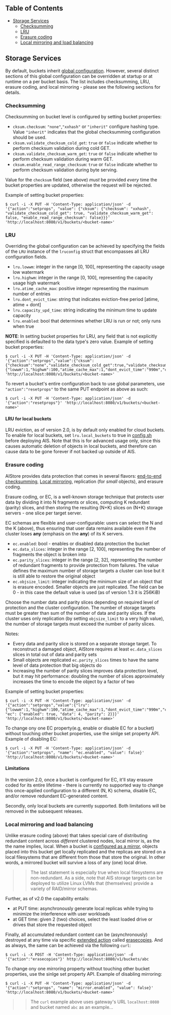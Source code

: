 ## Table of Contents
- [Storage Services](#storage-services)
    - [Checksumming](#checksumming)
    - [LRU](#lru)
    - [Erasure coding](#erasure-coding)
    - [Local mirroring and load balancing](#local-mirroring-and-load-balancing)

## Storage Services

By default, buckets inherit [global configuration](/ais/setup/config.sh). However, several distinct sections of this global configuration can be overridden at startup or at runtime on a per bucket basis. The list includes checksumming, LRU, erasure coding, and local mirroring - please see the following sections for details.

### Checksumming

Checksumming on bucket level is configured by setting bucket properties:

* `cksum.checksum`: `"none"`,`"xxhash"` or `"inherit"` configure hashing type. Value
`"inherit"` indicates that the global checksumming configuration should be used.
* `cksum.validate_checksum_cold_get`: `true` or `false` indicate
whether to perform checksum validation during cold GET.
* `cksum.validate_checksum_warm_get`: `true` or `false` indicate
whether to perform checksum validation during warm GET.
* `cksum.enable_read_range_checksum`: `true` or `false` indicate whether to perform checksum validation during byte serving.

Value for the `checksum` field (see above) *must* be provided *every* time the bucket properties are updated, otherwise the request will be rejected.

Example of setting bucket properties:
```shell
$ curl -i -X PUT -H 'Content-Type: application/json' -d '{"action":"setprops", "value": {"cksum": {"checksum": "xxhash", "validate_checksum_cold_get": true, "validate_checksum_warm_get": false, "enable_read_range_checksum": false}}}' 'http://localhost:8080/v1/buckets/<bucket-name>'
```

### LRU

Overriding the global configuration can be achieved by specifying the fields of the `LRU` instance of the `lruconfig` struct that encompasses all LRU configuration fields.

* `lru.lowwm`: integer in the range [0, 100], representing the capacity usage low watermark
* `lru.highwm`: integer in the range [0, 100], representing the capacity usage high watermark
* `lru.atime_cache_max`: positive integer representing the maximum number of entries
* `lru.dont_evict_time`: string that indicates eviction-free period [atime, atime + dont]
* `lru.capacity_upd_time`: string indicating the minimum time to update capacity
* `lru.enabled`: bool that determines whether LRU is run or not; only runs when true

**NOTE**: In setting bucket properties for LRU, any field that is not explicitly specified is defaulted to the data type's zero value.
Example of setting bucket properties:
```shell
$ curl -i -X PUT -H 'Content-Type: application/json' -d '{"action":"setprops","value":{"cksum":{"checksum":"none","validate_checksum_cold_get":true,"validate_checksum_warm_get":true,"enable_read_range_checksum":true},"lru":{"lowwm":1,"highwm":100,"atime_cache_max":1,"dont_evict_time":"990m","capacity_upd_time":"90m","enabled":true}}}' 'http://localhost:8080/v1/buckets/<bucket-name>'
```

To revert a bucket's entire configuration back to use global parameters, use `"action":"resetprops"` to the same PUT endpoint as above as such:
```shell
$ curl -i -X PUT -H 'Content-Type: application/json' -d '{"action":"resetprops"}' 'http://localhost:8080/v1/buckets/<bucket-name>'
```
#### LRU for local buckets

LRU eviction, as of version 2.0, is by default only enabled for cloud buckets. To enable for local buckets, set `lru.local_buckets` to true in [config.sh](/ais/setup/config.sh) before deploying AIS. Note that this is for advanced usage only, since this causes automatic deletion of objects in local buckets, and therefore can cause data to be gone forever if not backed up outside of AIS.

### Erasure coding

AIStore provides data protection that comes in several flavors: [end-to-end checksumming](#checksumming), [Local mirroring](#local-mirroring-and-load-balancing), replication (for *small* objects), and erasure coding.

Erasure coding, or EC, is a well-known storage technique that protects user data by dividing it into N fragments or slices, computing K redundant (parity) slices, and then storing the resulting (N+K) slices on (N+K) storage servers - one slice per target server.

EC schemas are flexible and user-configurable: users can select the N and the K (above), thus ensuring that user data remains available even if the cluster loses **any** (emphasis on the **any**) of its K servers.

* `ec.enabled`: bool - enables or disabled data protection the bucket
* `ec.data_slices`: integer in the range [2, 100], representing the number of fragments the object is broken into
* `ec.parity_slices`: integer in the range [2, 32], representing the number of redundant fragments to provide protection from failures. The value defines the maximum number of storage targets a cluster can lose but it is still able to restore the original object
* `ec.objsize_limit`: integer indicating the minimum size of an object that is erasure encoded. Smaller objects are just replicated. The field can be 0 - in this case the default value is used (as of version 1.3 it is 256KiB)

Choose the number data and parity slices depending on required level of protection and the cluster configuration. The number of storage targets must be greater than sum of the number of data and parity slices. If the cluster uses only replication (by setting `objsize_limit` to a very high value), the number of storage targets must exceed the number of parity slices.

Notes:

- Every data and parity slice is stored on a separate storage target. To reconstruct a damaged object, AIStore requires at least `ec.data_slices` slices in total out of data and parity sets
- Small objects are replicated `ec.parity_slices` times to have the same level of data protection that big objects do
- Increasing the number of parity slices improves data protection level, but it may hit performance: doubling the number of slices approximately increases the time to encode the object by a factor of two

Example of setting bucket properties:
```shell
$ curl -i -X PUT -H 'Content-Type: application/json' -d '{"action":"setprops","value":{"lru":{"lowwm":1,"highwm":100,"atime_cache_max":1,"dont_evict_time":"990m","capacity_upd_time":"90m","enabled":true}, "ec": {"enabled": true, "data": 4, "parity": 2}}}' 'http://localhost:8080/v1/buckets/<bucket-name>'
```

To change ony one EC property(e.g, enable or disable EC for a bucket) without touching other bucket properties, use the sinlge set property API. Example of disabling EC:
```shell
$ curl -i -X PUT -H 'Content-Type: application/json' -d '{"action":"setprops", "name": "ec.enabled", "value": false}' 'http://localhost:8080/v1/buckets/<bucket-name>'
```

#### Limitations

In the version 2.0, once a bucket is configured for EC, it'll stay erasure coded for its entire lifetime - there is currently no supported way to change this once-applied configuration to a different (N, K) schema, disable EC, and/or remove redundant EC-generated content.

Secondly, only local buckets are currently supported. Both limitations will be removed in the subsequent releases.

### Local mirroring and load balancing

Unlike erasure coding (above) that takes special care of distributing redundant content across *different* clustered nodes, local mirror is, as the the name implies, local. When a bucket is [configured as a mirror](/ais/setup/config.sh), objects placed into this bucket get locally replicated and the replicas are stored on a local filesystems that are different from those that store the original. In other words, a mirrored bucket will survive a loss of any (one) local drive.

>> The last statement is especially true when local filesystems are non-redundant. As a side, note that AIS storage targets can be deployed to utilize Linux LVMs that (themselves) provide a variety of RAID/mirror schemas.

Further, as of v2.0 the capability entails:

* at PUT time: asynchronously generate local replicas while trying to minimize the interference with user workloads
* at GET time: given 2 (two) choices, select the least loaded drive or drives that store the requested object

Finally, all accumulated redundant content can be (asynchronously) destroyed at any time via specific [extended action](/docs/xaction.md) called [erasecopies](/cmn/api.go). And as always, the same can be achieved via the following `curl`:

```shell
$ curl -i -X POST -H 'Content-Type: application/json' -d '{"action":"erasecopies"}' http://localhost:8080/v1/buckets/abc
```

To change ony one mirroring property without touching other bucket properties, use the sinlge set property API. Example of disabling mirroring:
```shell
$ curl -i -X PUT -H 'Content-Type: application/json' -d '{"action":"setprops", "name": "mirror.enabled", "value": false}' 'http://localhost:8080/v1/buckets/<bucket-name>'
```

>> The `curl` example above uses gateway's URL `localhost:8080` and bucket named `abc` as an example...
